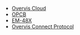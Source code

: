 - [Overvis Cloud](/OCP/)
- [OPCB](/OPCB/)
- [EM-48X](/EM/)
- [Overvis Connect Protocol](/Overvis_Connect/)
